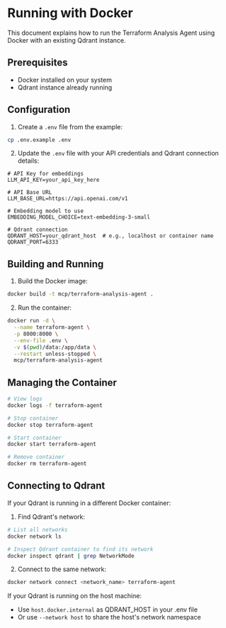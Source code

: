 # Running with Docker

This document explains how to run the Terraform Analysis Agent using Docker with an existing Qdrant instance.

## Prerequisites

- Docker installed on your system
- Qdrant instance already running

## Configuration

1. Create a `.env` file from the example:

```bash
cp .env.example .env
```

2. Update the `.env` file with your API credentials and Qdrant connection details:

```
# API Key for embeddings
LLM_API_KEY=your_api_key_here

# API Base URL
LLM_BASE_URL=https://api.openai.com/v1

# Embedding model to use
EMBEDDING_MODEL_CHOICE=text-embedding-3-small

# Qdrant connection
QDRANT_HOST=your_qdrant_host  # e.g., localhost or container name
QDRANT_PORT=6333
```

## Building and Running

1. Build the Docker image:
```bash
docker build -t mcp/terraform-analysis-agent .
```

2. Run the container:
```bash
docker run -d \
  --name terraform-agent \
  -p 8000:8000 \
  --env-file .env \
  -v $(pwd)/data:/app/data \
  --restart unless-stopped \
  mcp/terraform-analysis-agent
```

## Managing the Container

```bash
# View logs
docker logs -f terraform-agent

# Stop container
docker stop terraform-agent

# Start container
docker start terraform-agent

# Remove container
docker rm terraform-agent
```

## Connecting to Qdrant

If your Qdrant is running in a different Docker container:

1. Find Qdrant's network:
```bash
# List all networks
docker network ls

# Inspect Qdrant container to find its network
docker inspect qdrant | grep NetworkMode
```

2. Connect to the same network:
```bash
docker network connect <network_name> terraform-agent
```

If your Qdrant is running on the host machine:
- Use `host.docker.internal` as QDRANT_HOST in your .env file
- Or use `--network host` to share the host's network namespace
